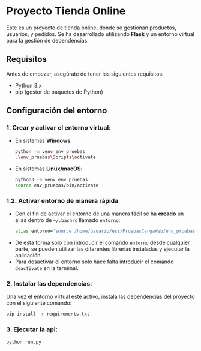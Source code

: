 # Proyecto Tienda Online

Este es un proyecto de tienda online, donde se gestionan productos, usuarios, y pedidos. Se ha desarrollado utilizando **Flask** y un entorno virtual para la gestión de dependencias.

## Requisitos

Antes de empezar, asegúrate de tener los siguientes requisitos:

- Python 3.x
- pip (gestor de paquetes de Python)

## Configuración del entorno

### 1. **Crear y activar el entorno virtual**:

   - En sistemas **Windows**:
     ```bash
     python -m venv env_pruebas
     .\env_pruebas\Scripts\activate
     ```
     
   - En sistemas **Linux/macOS**:
     ```bash
     python3 -m venv env_pruebas
     source env_pruebas/bin/activate
     ```

### 1.2. **Activar entorno de manera rápida**
  - Con el fin de activar el entorno de una manera fácil se ha **creado** un alias dentro de `~/.bashrc` llamado `entorno`:
    ```bash
    alias entorno='source /home/usuario/esi/PruebasCargaWeb/env_pruebas/bin/activate'
    ```
  - De esta forma solo con introducir el comando `entorno` desde cualquier parte, se pueden utilizar las diferentes librerias instaladas y ejecutar la aplicación.
  - Para desactivar el entorno solo hace falta introducir el comando `deactivate` en la terminal.

### 2. **Instalar las dependencias**:

   Una vez el entorno virtual esté activo, instala las dependencias del proyecto con el siguiente comando:

   ```bash
   pip install -r requirements.txt
   ```
### 3. **Ejecutar la api**:
  ```bash
  python run.py
  ```
	

